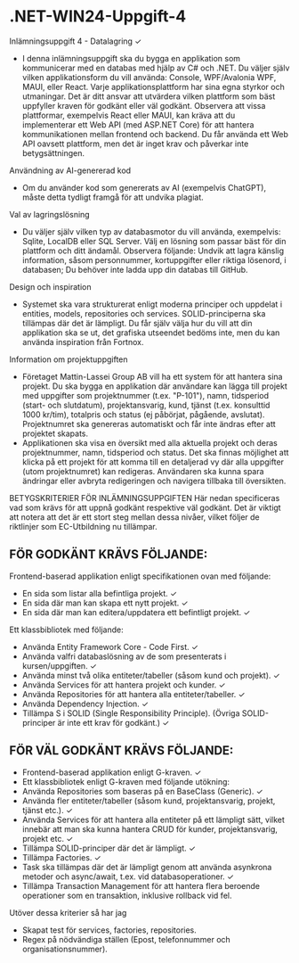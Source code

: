 # .NET-WIN24-Uppgift-4 

Inlämningsuppgift 4 - Datalagring &#10003;
- I denna inlämningsuppgift ska du bygga en applikation som kommunicerar med en databas med hjälp av C# och .NET. Du väljer själv vilken applikationsform du vill använda: Console, WPF/Avalonia WPF, MAUI, eller React. Varje applikationsplattform har sina egna styrkor och utmaningar. Det är ditt ansvar att utvärdera vilken plattform som bäst uppfyller kraven för godkänt eller väl godkänt.
Observera att vissa plattformar, exempelvis React eller MAUI, kan kräva att du implementerar ett Web API (med ASP.NET Core) för att hantera kommunikationen mellan frontend och backend. Du får använda ett Web API oavsett plattform, men det är inget krav och påverkar inte betygsättningen.

Användning av AI-genererad kod
- Om du använder kod som genererats av AI (exempelvis ChatGPT), måste detta tydligt framgå för att undvika plagiat.

Val av lagringslösning
- Du väljer själv vilken typ av databasmotor du vill använda, exempelvis: Sqlite, LocalDB eller SQL Server. Välj en lösning som passar bäst för din plattform och ditt ändamål. Observera följande: Undvik att lagra känslig information, såsom personnummer, kortuppgifter eller riktiga lösenord, i databasen; Du behöver inte ladda upp din databas till GitHub.

Design och inspiration
- Systemet ska vara strukturerat enligt moderna principer och uppdelat i entities, models, repositories och services. SOLID-principerna ska tillämpas där det är lämpligt. Du får själv välja hur du vill att din applikation ska se ut, det grafiska utseendet bedöms inte, men du kan använda inspiration från Fortnox.

Information om projektuppgiften
- Företaget Mattin-Lassei Group AB vill ha ett system för att hantera sina projekt. Du ska bygga en applikation där användare kan lägga till projekt med uppgifter som projektnummer (t.ex. "P-101"), namn, tidsperiod (start- och slutdatum), projektansvarig, kund, tjänst (t.ex. konsulttid 1000 kr/tim), totalpris och status (ej påbörjat, pågående, avslutat). Projektnumret ska genereras automatiskt och får inte ändras efter att projektet skapats.
- Applikationen ska visa en översikt med alla aktuella projekt och deras projektnummer, namn, tidsperiod och status. Det ska finnas möjlighet att klicka på ett projekt för att komma till en detaljerad vy där alla uppgifter (utom projektnumret) kan redigeras. Användaren ska kunna spara ändringar eller avbryta redigeringen och navigera tillbaka till översikten.



BETYGSKRITERIER FÖR INLÄMNINGSUPPGIFTEN
Här nedan specificeras vad som krävs för att uppnå godkänt respektive väl godkänt. Det är viktigt att notera att det är ett stort steg mellan dessa nivåer, vilket följer de riktlinjer som EC-Utbildning nu tillämpar.

## FÖR GODKÄNT KRÄVS FÖLJANDE:

Frontend-baserad applikation enligt specifikationen ovan med följande:
- En sida som listar alla befintliga projekt. &#10003;
- En sida där man kan skapa ett nytt projekt. &#10003;
- En sida där man kan editera/uppdatera ett befintligt projekt. &#10003;

Ett klassbibliotek med följande:
- Använda Entity Framework Core - Code First. &#10003;
- Använda valfri databaslösning av de som presenterats i kursen/uppgiften. &#10003;
- Använda minst två olika entiteter/tabeller (såsom kund och projekt). &#10003;
- Använda Services för att hantera projekt och kunder. &#10003;
- Använda Repositories för att hantera alla entiteter/tabeller. &#10003;
- Använda Dependency Injection. &#10003;
- Tillämpa S i SOLID (Single Responsibility Principle). (Övriga SOLID-principer är inte ett krav för godkänt.) &#10003;

## FÖR VÄL GODKÄNT KRÄVS FÖLJANDE:
- Frontend-baserad applikation enligt G-kraven. &#10003;
- Ett klassbibliotek enligt G-kraven med följande utökning:
- Använda Repositories som baseras på en BaseClass (Generic). &#10003;
- Använda fler entiteter/tabeller (såsom kund, projektansvarig, projekt, tjänst etc.). &#10003;
- Använda Services för att hantera alla entiteter på ett lämpligt sätt, vilket innebär att man ska kunna hantera CRUD för kunder, projektansvarig, projekt etc. &#10003;
- Tillämpa SOLID-principer där det är lämpligt. &#10003;
- Tillämpa Factories. &#10003;
- Task ska tillämpas där det är lämpligt genom att använda asynkrona metoder och async/await, t.ex. vid databasoperationer. &#10003;
- Tillämpa Transaction Management för att hantera flera beroende operationer som en transaktion, inklusive rollback vid fel.

Utöver dessa kriterier så har jag
- Skapat test för services, factories, repositories.
- Regex på nödvändiga ställen (Epost, telefonnummer och organisationsnummer).
